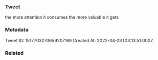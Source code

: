 ### Tweet
the more attention it consumes the more valuable it gets

### Metadata
Tweet ID: 1517703270659207169
Created At: 2022-04-23T03:13:51.000Z

### Related

